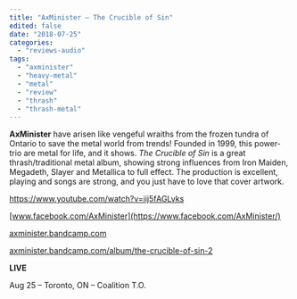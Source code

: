 ```yaml
---
title: "AxMinister – The Crucible of Sin"
edited: false
date: "2018-07-25"
categories:
  - "reviews-audio"
tags:
  - "axminister"
  - "heavy-metal"
  - "metal"
  - "review"
  - "thrash"
  - "thrash-metal"
---
```


**AxMinister** have arisen like vengeful wraiths from the frozen tundra of Ontario to save the metal world from trends! Founded in 1999, this power-trio are metal for life, and it shows. _The Crucible of Sin_ is a great thrash/traditional metal album, showing strong influences from Iron Maiden, Megadeth, Slayer and Metallica to full effect. The production is excellent, playing and songs are strong, and you just have to love that cover artwork.

https://www.youtube.com/watch?v=iij5fAGLvks

[www.facebook.com/AxMinister](https://www.facebook.com/AxMinister/)

[axminister.bandcamp.com](https://axminister.bandcamp.com/)

[axminister.bandcamp.com/album/the-crucible-of-sin-2](https://axminister.bandcamp.com/album/the-crucible-of-sin-2)

**LIVE**

Aug 25 – Toronto, ON – Coalition T.O.
